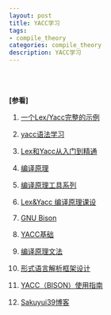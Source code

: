```yaml
---
layout: post
title: YACC学习
tags:
- compile_theory
categories: compile_theory
description: YACC学习
---
```






<!-- more -->




<br />
<br />

**[参看]**

1. [一个Lex/Yacc完整的示例](https://blog.csdn.net/huyansoft/article/details/8860224)

2. [yacc语法学习](https://blog.csdn.net/weixin_44201830/article/details/114787158)

3. [Lex和Yacc从入门到精通](https://blog.csdn.net/pandaxcl/article/details/1321552)

4. [编译原理](https://blog.csdn.net/lpstudy/category_937055.html)

5. [编译原理工具系列](http://chuquan.me/2022/07/10/compiler-principle-tool-yacc/)

6. [Lex&Yacc 编译原理课设](https://blog.csdn.net/chilemaworld/article/details/110008842)

7. [GNU Bison](https://www.gnu.org/software/bison/manual/)

8. [YACC基础](https://www.cnblogs.com/jiading/p/10793732.html)

9. [编译原理文法](https://blog.csdn.net/weixin_43320847/article/details/104999884)

10. [形式语言解析框架设计](https://zhuanlan.zhihu.com/p/430109865)

11. [YACC（BISON）使用指南](https://zhuanlan.zhihu.com/p/430109865)

12. [Sakuyui39博客](https://www.zhihu.com/people/microi)

<br />
<br />
<br />

